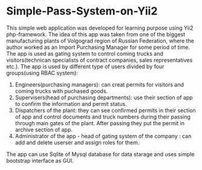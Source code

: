 # Simple-Pass-System-on-Yii2
This simple web application was developed for learning purpose using Yii2 php-framework.
The idea of this app was taken from one of the biggest manufacturing plants of Volgograd region of Russian Federation,
where the author worked as an Import Purchasing Manager for some period of time. The app is used as gating system to control coming
trucks and visitors(technican specialists of contract companies, sales representatives etc.).
The app is used by different type of users divided by four groups(using RBAC system):
1. Engineers(purchasing managers): can creat permits for visitors and coming trucks with puchased goods.
2. Supervisers(head of purchasing departments): use their section of app to confirm the information and permit status.
3. Dispatchers of the plant: they can see confirmed permits in their section of app and control documents and truck numbers during their passing through main gates of the plant. After passing they put the permit in archive section of app.
4. Administrator of the app - head of gating system of the company : can add and delete userser and assign roles for them.

The app can use Sqlite of Mysql database for data starage and uses simple bootstrap interface as GUI. 